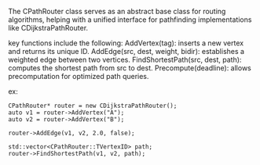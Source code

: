 The CPathRouter class serves as an abstract base class for routing algorithms, helping with a unified interface for pathfinding implementations like CDijkstraPathRouter.

key functions include the following:
AddVertex(tag): inserts a new vertex and returns its unique ID.
AddEdge(src, dest, weight, bidir): establishes a weighted edge between two vertices.
FindShortestPath(src, dest, path): computes the shortest path from src to dest.
Precompute(deadline): allows precomputation for optimized path queries.

ex: 

    CPathRouter* router = new CDijkstraPathRouter();
    auto v1 = router->AddVertex("A");
    auto v2 = router->AddVertex("B");

    router->AddEdge(v1, v2, 2.0, false);

    std::vector<CPathRouter::TVertexID> path;
    router->FindShortestPath(v1, v2, path);

